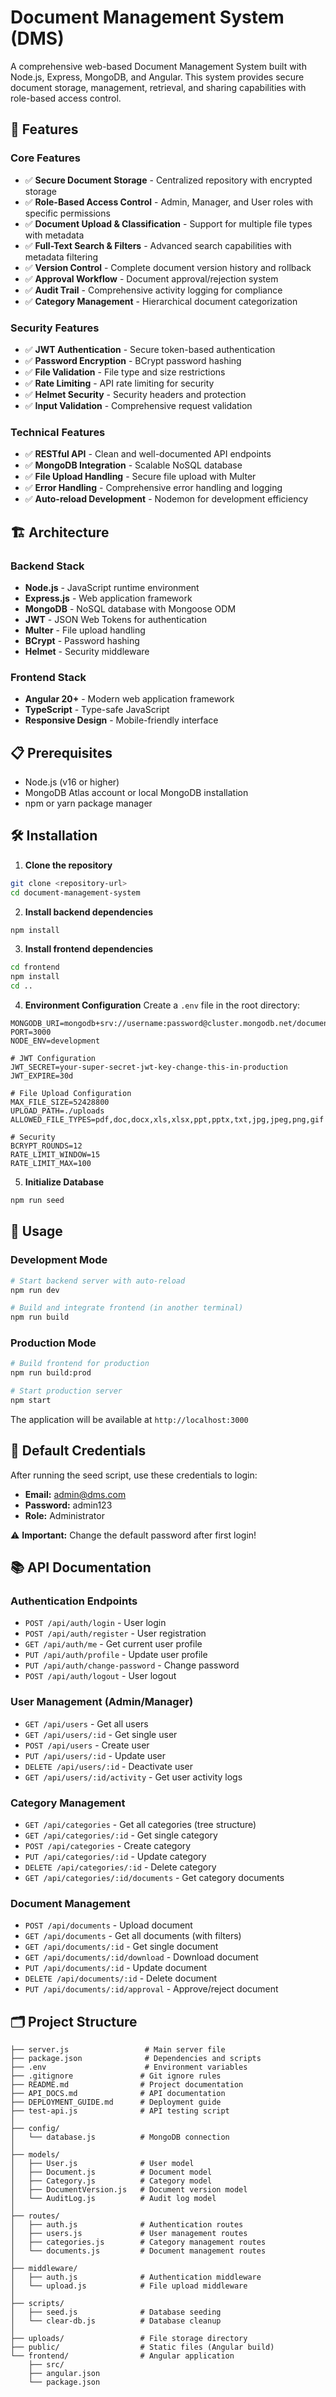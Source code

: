 # Document Management System (DMS)

A comprehensive web-based Document Management System built with Node.js, Express, MongoDB, and Angular. This system provides secure document storage, management, retrieval, and sharing capabilities with role-based access control.

## 🚀 Features

### Core Features
- ✅ **Secure Document Storage** - Centralized repository with encrypted storage
- ✅ **Role-Based Access Control** - Admin, Manager, and User roles with specific permissions
- ✅ **Document Upload & Classification** - Support for multiple file types with metadata
- ✅ **Full-Text Search & Filters** - Advanced search capabilities with metadata filtering
- ✅ **Version Control** - Complete document version history and rollback
- ✅ **Approval Workflow** - Document approval/rejection system
- ✅ **Audit Trail** - Comprehensive activity logging for compliance
- ✅ **Category Management** - Hierarchical document categorization

### Security Features
- ✅ **JWT Authentication** - Secure token-based authentication
- ✅ **Password Encryption** - BCrypt password hashing
- ✅ **File Validation** - File type and size restrictions
- ✅ **Rate Limiting** - API rate limiting for security
- ✅ **Helmet Security** - Security headers and protection
- ✅ **Input Validation** - Comprehensive request validation

### Technical Features
- ✅ **RESTful API** - Clean and well-documented API endpoints
- ✅ **MongoDB Integration** - Scalable NoSQL database
- ✅ **File Upload Handling** - Secure file upload with Multer
- ✅ **Error Handling** - Comprehensive error handling and logging
- ✅ **Auto-reload Development** - Nodemon for development efficiency

## 🏗️ Architecture

### Backend Stack
- **Node.js** - JavaScript runtime environment
- **Express.js** - Web application framework
- **MongoDB** - NoSQL database with Mongoose ODM
- **JWT** - JSON Web Tokens for authentication
- **Multer** - File upload handling
- **BCrypt** - Password hashing
- **Helmet** - Security middleware

### Frontend Stack
- **Angular 20+** - Modern web application framework
- **TypeScript** - Type-safe JavaScript
- **Responsive Design** - Mobile-friendly interface

## 📋 Prerequisites

- Node.js (v16 or higher)
- MongoDB Atlas account or local MongoDB installation
- npm or yarn package manager

## 🛠️ Installation

1. **Clone the repository**
```bash
git clone <repository-url>
cd document-management-system
```

2. **Install backend dependencies**
```bash
npm install
```

3. **Install frontend dependencies**
```bash
cd frontend
npm install
cd ..
```

4. **Environment Configuration**
Create a `.env` file in the root directory:
```env
MONGODB_URI=mongodb+srv://username:password@cluster.mongodb.net/document_management
PORT=3000
NODE_ENV=development

# JWT Configuration
JWT_SECRET=your-super-secret-jwt-key-change-this-in-production
JWT_EXPIRE=30d

# File Upload Configuration
MAX_FILE_SIZE=52428800
UPLOAD_PATH=./uploads
ALLOWED_FILE_TYPES=pdf,doc,docx,xls,xlsx,ppt,pptx,txt,jpg,jpeg,png,gif

# Security
BCRYPT_ROUNDS=12
RATE_LIMIT_WINDOW=15
RATE_LIMIT_MAX=100
```

5. **Initialize Database**
```bash
npm run seed
```

## 🚀 Usage

### Development Mode
```bash
# Start backend server with auto-reload
npm run dev

# Build and integrate frontend (in another terminal)
npm run build
```

### Production Mode
```bash
# Build frontend for production
npm run build:prod

# Start production server
npm start
```

The application will be available at `http://localhost:3000`

## 👤 Default Credentials

After running the seed script, use these credentials to login:

- **Email:** admin@dms.com
- **Password:** admin123
- **Role:** Administrator

⚠️ **Important:** Change the default password after first login!

## 📚 API Documentation

### Authentication Endpoints
- `POST /api/auth/login` - User login
- `POST /api/auth/register` - User registration
- `GET /api/auth/me` - Get current user profile
- `PUT /api/auth/profile` - Update user profile
- `PUT /api/auth/change-password` - Change password
- `POST /api/auth/logout` - User logout

### User Management (Admin/Manager)
- `GET /api/users` - Get all users
- `GET /api/users/:id` - Get single user
- `POST /api/users` - Create user
- `PUT /api/users/:id` - Update user
- `DELETE /api/users/:id` - Deactivate user
- `GET /api/users/:id/activity` - Get user activity logs

### Category Management
- `GET /api/categories` - Get all categories (tree structure)
- `GET /api/categories/:id` - Get single category
- `POST /api/categories` - Create category
- `PUT /api/categories/:id` - Update category
- `DELETE /api/categories/:id` - Delete category
- `GET /api/categories/:id/documents` - Get category documents

### Document Management
- `POST /api/documents` - Upload document
- `GET /api/documents` - Get all documents (with filters)
- `GET /api/documents/:id` - Get single document
- `GET /api/documents/:id/download` - Download document
- `PUT /api/documents/:id` - Update document
- `DELETE /api/documents/:id` - Delete document
- `PUT /api/documents/:id/approval` - Approve/reject document

## 🗂️ Project Structure

```
├── server.js                 # Main server file
├── package.json              # Dependencies and scripts
├── .env                      # Environment variables
├── .gitignore               # Git ignore rules
├── README.md                # Project documentation
├── API_DOCS.md              # API documentation
├── DEPLOYMENT_GUIDE.md      # Deployment guide
├── test-api.js              # API testing script
│
├── config/
│   └── database.js          # MongoDB connection
│
├── models/
│   ├── User.js              # User model
│   ├── Document.js          # Document model
│   ├── Category.js          # Category model
│   ├── DocumentVersion.js   # Document version model
│   └── AuditLog.js          # Audit log model
│
├── routes/
│   ├── auth.js              # Authentication routes
│   ├── users.js             # User management routes
│   ├── categories.js        # Category management routes
│   └── documents.js         # Document management routes
│
├── middleware/
│   ├── auth.js              # Authentication middleware
│   └── upload.js            # File upload middleware
│
├── scripts/
│   ├── seed.js              # Database seeding
│   └── clear-db.js          # Database cleanup
│
├── uploads/                 # File storage directory
├── public/                  # Static files (Angular build)
└── frontend/                # Angular application
    ├── src/
    ├── angular.json
    └── package.json
```